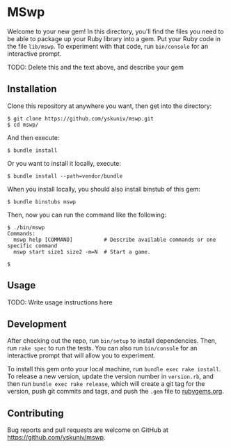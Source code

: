 # MSwp

Welcome to your new gem! In this directory, you'll find the files you need to be able to package up your Ruby library into a gem. Put your Ruby code in the file `lib/mswp`. To experiment with that code, run `bin/console` for an interactive prompt.

TODO: Delete this and the text above, and describe your gem

## Installation

Clone this repository at anywhere you want, then get into the directory:

```console
$ git clone https://github.com/yskuniv/mswp.git
$ cd mswp/
```

And then execute:

```console
$ bundle install
```

Or you want to install it locally, execute:

```console
$ bundle install --path=vendor/bundle
```

When you install locally, you should also install binstub of this gem:

```console
$ bundle binstubs mswp
```

Then, now you can run the command like the following:

```console
$ ./bin/mswp
Commands:
  mswp help [COMMAND]          # Describe available commands or one specific command
  mswp start size1 size2 -m=N  # Start a game.

$
```

## Usage

TODO: Write usage instructions here

## Development

After checking out the repo, run `bin/setup` to install dependencies. Then, run `rake spec` to run the tests. You can also run `bin/console` for an interactive prompt that will allow you to experiment.

To install this gem onto your local machine, run `bundle exec rake install`. To release a new version, update the version number in `version.rb`, and then run `bundle exec rake release`, which will create a git tag for the version, push git commits and tags, and push the `.gem` file to [rubygems.org](https://rubygems.org).

## Contributing

Bug reports and pull requests are welcome on GitHub at https://github.com/yskuniv/mswp.
